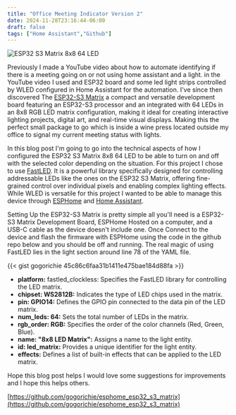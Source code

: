```yaml
---
title: "Office Meeting Indicator Version 2"
date: 2024-11-28T23:16:44-06:00
draft: false
tags: ["Home Assistant","Github"]
---
```


![ESP32 S3 Matrix 8x8 64 LED](https://gogorichiesitefiles.blob.core.windows.net/publicfiles/esp32-s3-matrix-5.jpg)

Previously I made a YouTube video about how to automate identifying if there is a meeting going on or not using home assistant and a light. in the YouTube video I used and ESP32 board and some led light strips controlled by WLED configured in Home Assistant for the automation. I've since then discovered The [ESP32-S3 Matrix](https://amzn.to/3CPVFLV) a compact and versatile development board featuring an ESP32-S3 processor and an integrated with 64 LEDs in an 8x8 RGB LED matrix configuration, making it ideal for creating interactive lighting projects, digital art, and real-time visual displays. Making this the perfect small package  to go which is inside a wine press located outside my office to signal my current meeting status with lights.

In this blog post I'm going to go into the technical aspects of how I configured the ESP32 S3 Matrix 8x8 64 LED to be able to turn on and off with the selected color depending on the situation. For this project I chose to use [FastLED](https://fastled.io/docs/). It is a powerful library specifically designed for controlling addressable LEDs like the ones on the ESP32 S3 Matrix, offering fine-grained control over individual pixels and enabling complex lighting effects. While WLED is versatile for this project I wanted to be able to manage this device through [ESPHome](https://esphome.io/) and [Home Assistant](https://www.home-assistant.io/).

Setting Up the ESP32-S3 Matrix is pretty simple all you'll need is a ESP32-S3 Matrix Development Board, ESPHome Hosted on a computer, and a USB-C cable as the device doesn't include one. Once Connect to the device and flash the firmware with ESPHome using the code in the github repo below and you should be off and running. The real magic of using FastLED lies in the light section around line 78 of the YAML file.

{{< gist gogorichie 45c86c6faa31b1411e475bae184d88fa >}}

- **platform:** fastled_clockless: Specifies the FastLED library for controlling the LED matrix.
- **chipset: WS2812B:** Indicates the type of LED chips used in the matrix.
- **pin: GPIO14:** Defines the GPIO pin connected to the data pin of the LED matrix.
- **num_leds: 64:** Sets the total number of LEDs in the matrix.
- **rgb_order: RGB:** Specifies the order of the color channels (Red, Green, Blue).
- **name: "8x8 LED Matrix":** Assigns a name to the light entity.
- **id: led_matrix:** Provides a unique identifier for the light entity.
- **effects:** Defines a list of built-in effects that can be applied to the LED matrix.

Hope this blog post helps I would love some suggestions for improvements and I hope this helps others.

[https://github.com/gogorichie/esphome_esp32_s3_matrix](https://github.com/gogorichie/esphome_esp32_s3_matrix)